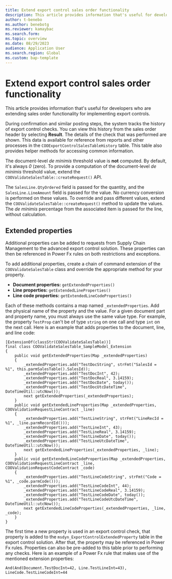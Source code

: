 ```yaml
---
title: Extend export control sales order functionality
description: This article provides information that's useful for developers who are extending sales order functionality for implementing export controls.
author: t-benebo
ms.author: benebotg
ms.reviewer: kamaybac
ms.search.form:
ms.topic: overview
ms.date: 08/29/2023
audience: Application User
ms.search.region: Global
ms.custom: bap-template
---
```


# Extend export control sales order functionality

This article provides information that's useful for developers who are extending sales order functionality for implementing export controls.

During confirmation and similar posting steps, the system tracks the history of export control checks. You can view this history from the sales order header by selecting **Result**. The details of the check that was performed are shown. This data is available for reference from reports and other processes in the `COOExportControlSalesTableHistory` table. This table also provides helper methods for accessing common information.

The document-level *de minimis* threshold value is **not** computed. By default, it's always *0* (zero). To provide a computation of the document-level *de minimis* threshold value, extend the `COOValidateSalesTable::createRequest()` API.

The `SalesLine.QtyOrdered` field is passed for the quantity, and the `SalesLine.LineAmount` field is passed for the value. No currency conversion is performed on these values. To override and pass different values, extend the `COOValidateSalesTable::createRequest()` method to update the values. The *de minimis* percentage from the associated item is passed for the line, without calculation.

## Extended properties

Additional properties can be added to requests from Supply Chain Management to the advanced export control solution. These properties can then be referenced in Power Fx rules on both restrictions and exceptions.

To add additional properties, create a chain of command extension of the `COOValidateSalesTable` class and override the appropriate method for your property.
- **Document properties:** `getExtendedProperties()`
- **Line properties:** `getExtendedLineProperties()`
- **Line code properties:** `getExtendedLineCodeProperties()`

Each of these methods contains a map named `_extendedProperties`. Add the physical name of the property and the value. For a given document part and property name, you must always use the same value type. For example, the property `TestProp` can't be of type `string` on one call and type `int` on the next call. Here is an example that adds properties to the document, line, and line code:

```xpp
[ExtensionOf(classStr(COOValidateSalesTable))]
final class COOValidateSalesTable_SampleModel_Extension
{
    public void getExtendedProperties(Map _extendedProperties)
    {
        _extendedProperties.add("TestDocString", strFmt("SalesId = %1", this.parmSalesTable().SalesId));
        _extendedProperties.add("TestDocInt", 42);
        _extendedProperties.add("TestDocReal", 3.14159);
        _extendedProperties.add("TestDocDate", today());
        _extendedProperties.add("TestDocUtcDateTime", DateTimeUtil::utcNow());
        next getExtendedProperties(_extendedProperties);
    }
    public void getExtendedLineProperties(Map _extendedProperties, COOValidationRequestLineContract _line)
    {
        _extendedProperties.add("TestLineString", strFmt("LineRecId = %1", _line.parmRecordId()));
        _extendedProperties.add("TestLineInt", 43);
        _extendedProperties.add("TestLineReal", 3.14159);
        _extendedProperties.add("TestLineDate", today());
        _extendedProperties.add("TestLineUtcDateTime", DateTimeUtil::utcNow());
        next getExtendedLineProperties(_extendedProperties, _line);
    }
    public void getExtendedLineCodeProperties(Map _extendedProperties, COOValidationRequestLineContract _line, COOValidationRequestCodeContract _code)
    {
        _extendedProperties.add("TestLineCodeString", strFmt("Code = %1", _code.parmCode()));
        _extendedProperties.add("TestLineCodeInt", 44);
        _extendedProperties.add("TestLineCodeReal", 3.14159);
        _extendedProperties.add("TestLineCodeDate", today());
        _extendedProperties.add("TestLineCodeUtcDateTime", DateTimeUtil::utcNow());
        next getExtendedLineCodeProperties(_extendedProperties, _line, _code);
    }
}
```

The first time a new property is used in an export control check, that property is added to the `msdyn_ExportControlExtendedProperty` table in the export control solution. After that, the property may be referenced in Power Fx rules. Properties can also be pre-added to this table prior to performing any checks. Here is an example of a Power Fx rule that makes use of the mentioned extension properties:

`And(And(Document.TestDocInt=42, Line.TestLineInt=43), LineCode.TestLineCodeInt=44`
